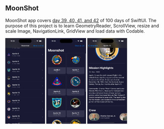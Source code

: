 ## MoonShot

MoonShot app covers [day 39, 40, 41, and 42](https://www.hackingwithswift.com/100/swiftui/39) of 100 days of SwiftUI. The purpose of this project is to learn GeometryReader, ScrollView, resize and scale Image, NavigationLink, GridView and load data with Codable.

<p float="left">
<img src="https://github.com/canonall/100-days-of-swiftui/blob/main/MoonShot/moonshot1.png" width="25%">
<img src="https://github.com/canonall/100-days-of-swiftui/blob/main/MoonShot/moonshot2.png" width="25%">
<img src="https://github.com/canonall/100-days-of-swiftui/blob/main/MoonShot/moonshot3.png" width="25%">
</p>
